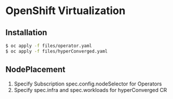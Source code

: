 # OpenShift Virtualization

## Installation

~~~bash
$ oc apply -f files/operator.yaml
$ oc apply -f files/hyperConverged.yaml
~~~

## NodePlacement

1. Specify Subscription spec.config.nodeSelector for Operators
2. Specify spec.infra and spec.workloads for hyperConverged CR
